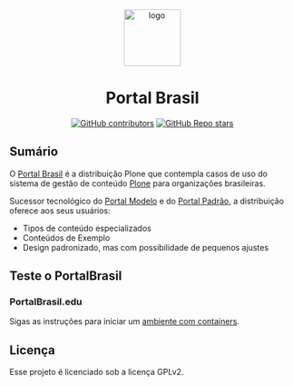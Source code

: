 <div align="center"><img alt="logo" src="https://raw.githubusercontent.com/plonegovbr/plonegovbr.portal/main/docs/logo.png" width="100" /></div>

<h1 align="center">Portal Brasil</h1>

<div align="center">

[![GitHub contributors](https://img.shields.io/github/contributors/plonegovbr/plonegovbr.portal)](https://github.com/plonegovbr/plonegovbr.portal)
[![GitHub Repo stars](https://img.shields.io/github/stars/plonegovbr/plonegovbr.portal?style=social)](https://github.com/plonegovbr/plonegovbr.portal)

</div>

## Sumário

O [Portal Brasil](https://plone.org.br/projetos/portal-brasil) é a distribuição Plone que contempla casos de uso do sistema de gestão de conteúdo [Plone](https://plone.org) para organizações brasileiras.

Sucessor tecnológico do [Portal Modelo](https://plone.org.br/projetos/portal-modelo) e do [Portal Padrão](https://plone.org.br/projetos/portal-padrao), a distribuição oferece aos seus usuários:

* Tipos de conteúdo especializados
* Conteúdos de Exemplo
* Design padronizado, mas com possibilidade de pequenos ajustes


## Teste o PortalBrasil

### PortalBrasil.edu

Sigas as instruções para iniciar um [ambiente com containers](./stacks/edu/README.md).

## Licença

Esse projeto é licenciado sob a licença GPLv2.
